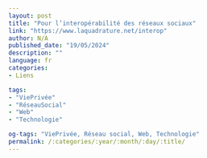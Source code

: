 ```yaml
---
layout: post
title: "Pour l’interopérabilité des réseaux sociaux"
link: "https://www.laquadrature.net/interop"
author: N/A
published_date: "19/05/2024"
description: ""
language: fr
categories:
- Liens

tags:
- "ViePrivée"
- "RéseauSocial"
- "Web"
- "Technologie"

og-tags: "ViePrivée, Réseau social, Web, Technologie"
permalink: /:categories/:year/:month/:day/:title/
---
```

